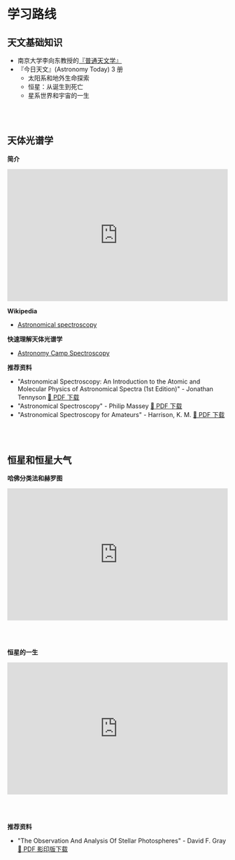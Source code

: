 # 学习路线

## 天文基础知识

- 南京大学李向东教授的[『普通天文学』](https://www.icourse163.org/course/NJU-1001752349)
- 『今日天文』(Astronomy Today) 3 册
  - 太阳系和地外生命探索
  - 恒星：从诞生到死亡
  - 星系世界和宇宙的一生

<br></br>

## 天体光谱学

**简介**

<div style="position: relative; padding: 30% 45%;">
<iframe style="position: absolute; width: 100%; height: 100%; left: 0; top: 0;" src="https://www.youtube.com/embed/oM5lEG2woA0" frameborder="0" allow="accelerometer; autoplay; clipboard-write; encrypted-media; gyroscope; picture-in-picture" allowfullscreen></iframe>
</div>

**Wikipedia**

- [Astronomical spectroscopy](https://en.wikipedia.org/wiki/Astronomical_spectroscopy#Optical_spectroscopy)

**快速理解天体光谱学**

- [Astronomy Camp Spectroscopy](http://loke.as.arizona.edu/~ckulesa/camp/index.html)

**推荐资料**

- "Astronomical Spectroscopy: An Introduction to the Atomic and Molecular Physics of Astronomical Spectra (1st Edition)" - Jonathan Tennyson [:orange_book: PDF 下载](http://fulviofrisone.com/attachments/article/402/Astronomical%20Spectroscopy%201860945139.pdf)
- "Astronomical Spectroscopy" - Philip Massey [:orange_book: PDF 下载](https://home.strw.leidenuniv.nl/~franx/technicalresearchinformation/AstronomicalSpectroscopy.pdf)
- "Astronomical Spectroscopy for Amateurs" - Harrison, K. M. [:orange_book: PDF 下载](https://sci-hub.scihubtw.tw/10.1007/978-1-4419-7239-2)


<br></br>

## 恒星和恒星大气

**哈佛分类法和赫罗图**

<div style="position: relative; padding: 30% 45%;">
<iframe style="position: absolute; width: 100%; height: 100%; left: 0; top: 0;" src="https://www.youtube.com/embed/Y5VU3Mp6abI" frameborder="0" allow="accelerometer; autoplay; clipboard-write; encrypted-media; gyroscope; picture-in-picture" allowfullscreen></iframe>
</div>

<br></br>

**恒星的一生**

<div style="position: relative; padding: 30% 45%;">
<iframe style="position: absolute; width: 100%; height: 100%; left: 0; top: 0;" src="https://www.youtube.com/embed/4xIQGbYur9Q" frameborder="0" allow="accelerometer; autoplay; clipboard-write; encrypted-media; gyroscope; picture-in-picture" allowfullscreen></iframe>
</div>

<br></br>

**推荐资料**


- "The Observation And Analysis Of Stellar Photospheres" - David F. Gray [:orange_book: PDF 影印版下载](https://fks.sk/~sesquideus/TA1/David%20F.%20Gray%20-%20The%20Observation%20And%20Analysis%20Of%20Stellar%20Photospheres.pdf)
